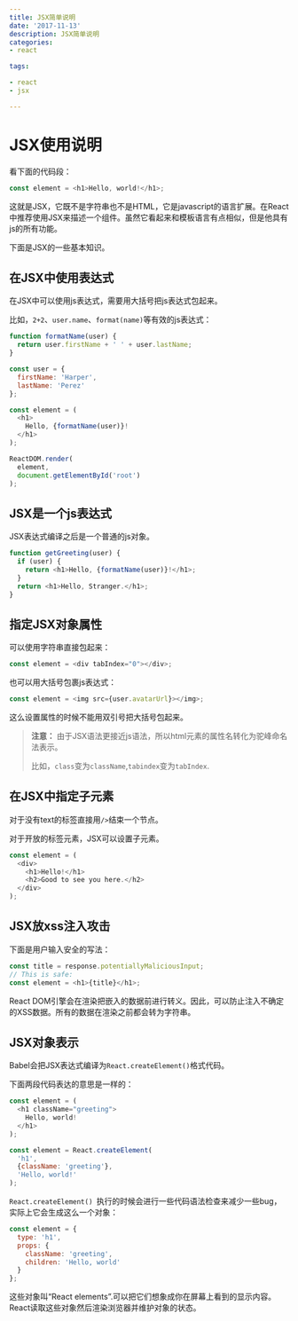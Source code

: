 ```yaml
---
title: JSX简单说明
date: '2017-11-13'
description: JSX简单说明
categories: 
- react

tags:

- react
- jsx

---
```


# JSX使用说明

看下面的代码段：

```js
const element = <h1>Hello, world!</h1>;
```

这就是JSX，它既不是字符串也不是HTML，它是javascript的语言扩展。在React中推荐使用JSX来描述一个组件。虽然它看起来和模板语言有点相似，但是他具有js的所有功能。

下面是JSX的一些基本知识。

## 在JSX中使用表达式

在JSX中可以使用js表达式，需要用大括号把js表达式包起来。

比如，`2+2`、`user.name`、`format(name)`等有效的js表达式：
```js
function formatName(user) {
  return user.firstName + ' ' + user.lastName;
}

const user = {
  firstName: 'Harper',
  lastName: 'Perez'
};

const element = (
  <h1>
    Hello, {formatName(user)}!
  </h1>
);

ReactDOM.render(
  element,
  document.getElementById('root')
);
```

## JSX是一个js表达式

JSX表达式编译之后是一个普通的js对象。
```js
function getGreeting(user) {
  if (user) {
    return <h1>Hello, {formatName(user)}!</h1>;
  }
  return <h1>Hello, Stranger.</h1>;
}
```

## 指定JSX对象属性

可以使用字符串直接包起来：
```js
const element = <div tabIndex="0"></div>;
```

也可以用大括号包裹js表达式：
```js
const element = <img src={user.avatarUrl}></img>;
```
这么设置属性的时候不能用双引号把大括号包起来。

> **注意：**
> 由于JSX语法更接近js语法，所以html元素的属性名转化为驼峰命名法表示。
> 
> 比如，`class`变为`className`,`tabindex`变为`tabIndex`.

## 在JSX中指定子元素

对于没有text的标签直接用`/>`结束一个节点。

对于开放的标签元素，JSX可以设置子元素。
```js
const element = (
  <div>
    <h1>Hello!</h1>
    <h2>Good to see you here.</h2>
  </div>
);
```

## JSX放xss注入攻击

下面是用户输入安全的写法：
```js
const title = response.potentiallyMaliciousInput;
// This is safe:
const element = <h1>{title}</h1>;
```
React DOM引擎会在渲染把嵌入的数据前进行转义。因此，可以防止注入不确定的XSS数据。所有的数据在渲染之前都会转为字符串。

## JSX对象表示

Babel会把JSX表达式编译为`React.createElement()`格式代码。

下面两段代码表达的意思是一样的：
```js
const element = (
  <h1 className="greeting">
    Hello, world!
  </h1>
);
```
```js
const element = React.createElement(
  'h1',
  {className: 'greeting'},
  'Hello, world!'
);
```
`React.createElement() `执行的时候会进行一些代码语法检查来减少一些bug，实际上它会生成这么一个对象：
```js
const element = {
  type: 'h1',
  props: {
    className: 'greeting',
    children: 'Hello, world'
  }
};
```
这些对象叫“React elements”.可以把它们想象成你在屏幕上看到的显示内容。React读取这些对象然后渲染浏览器并维护对象的状态。

